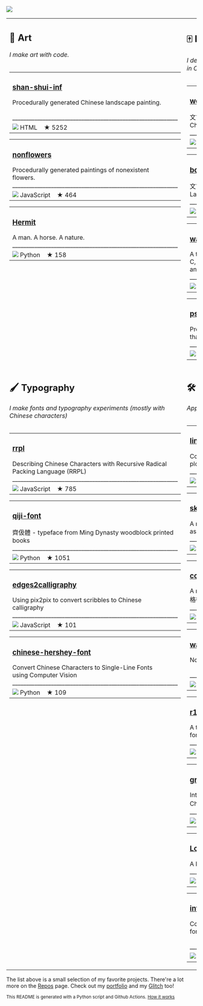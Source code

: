<img src="https://github.com/LingDong-/shan-shui-inf/raw/master/screenshots/screen002.jpg?raw=true"></img><table><tr>
<td valign="top"><h2>🎨 Art</h2><i>I make art with code.</i><br><br><table><tr><td><h3><a href="https://github.com/LingDong-/shan-shui-inf">shan-shui-inf</a></h3>Procedurally generated Chinese landscape painting. <br><br>____________________________________________________________</tr><tr><td><img src="https://via.placeholder.com/12/e34c26/000000?text=+"></img>&nbsp;HTML&nbsp;&nbsp;&nbsp;&nbsp;★ 5252</td></tr></table><table><tr><td><h3><a href="https://github.com/LingDong-/nonflowers">nonflowers</a></h3>Procedurally generated paintings of nonexistent <br>flowers. <br>____________________________________________________________</tr><tr><td><img src="https://via.placeholder.com/12/f1e05a/000000?text=+"></img>&nbsp;JavaScript&nbsp;&nbsp;&nbsp;&nbsp;★ 464</td></tr></table><table><tr><td><h3><a href="https://github.com/LingDong-/Hermit">Hermit</a></h3>A man. A horse. A nature. <br>____________________________________________________________</tr><tr><td><img src="https://via.placeholder.com/12/3572A5/000000?text=+"></img>&nbsp;Python&nbsp;&nbsp;&nbsp;&nbsp;★ 158</td></tr></table></td><td valign="top"><h2>🀄️ Language design</h2><i>I designed 文言 or wenyan-lang, a programming language in Classical Chinese, and some others.</i><br><br><table><tr><td><h3><a href="https://github.com/wenyan-lang/wenyan">wenyan</a></h3>文言文編程語言 A programming language for the ancient <br>Chinese. <br>____________________________________________________________</tr><tr><td><img src="https://via.placeholder.com/12/2b7489/000000?text=+"></img>&nbsp;TypeScript&nbsp;&nbsp;&nbsp;&nbsp;★ 18865</td></tr></table><table><tr><td><h3><a href="https://github.com/wenyan-lang/book">book</a></h3>文言陰符 An Introduction to Programming in Wenyan <br>Language <br>____________________________________________________________</tr><tr><td><img src="https://via.placeholder.com/12/f1e05a/000000?text=+"></img>&nbsp;JavaScript&nbsp;&nbsp;&nbsp;&nbsp;★ 279</td></tr></table><table><tr><td><h3><a href="https://github.com/LingDong-/wax">wax</a></h3>A tiny programming language that transpiles to <br>C, C++, Java, TypeScript, Python, C#, Swift, Lua <br>and WebAssembly 🚀 <br>____________________________________________________________</tr><tr><td><img src="https://via.placeholder.com/12/555555/000000?text=+"></img>&nbsp;C&nbsp;&nbsp;&nbsp;&nbsp;★ 610</td></tr></table><table><tr><td><h3><a href="https://github.com/LingDong-/psvg">psvg</a></h3>Programmable Scalable Vector Graphics -- drawings <br>that draw themselves <br>____________________________________________________________</tr><tr><td><img src="https://via.placeholder.com/12/2b7489/000000?text=+"></img>&nbsp;TypeScript&nbsp;&nbsp;&nbsp;&nbsp;★ 278</td></tr></table></td></tr><tr><td valign="top"><h2>🖌 Typography</h2><i>I make fonts and typography experiments (mostly with Chinese characters)</i><br><br><table><tr><td><h3><a href="https://github.com/LingDong-/rrpl">rrpl</a></h3>Describing Chinese Characters with Recursive Radical <br>Packing Language (RRPL)  <br>____________________________________________________________</tr><tr><td><img src="https://via.placeholder.com/12/f1e05a/000000?text=+"></img>&nbsp;JavaScript&nbsp;&nbsp;&nbsp;&nbsp;★ 785</td></tr></table><table><tr><td><h3><a href="https://github.com/LingDong-/qiji-font">qiji-font</a></h3>齊伋體 - typeface from Ming Dynasty woodblock printed <br>books <br>____________________________________________________________</tr><tr><td><img src="https://via.placeholder.com/12/3572A5/000000?text=+"></img>&nbsp;Python&nbsp;&nbsp;&nbsp;&nbsp;★ 1051</td></tr></table><table><tr><td><h3><a href="https://github.com/LingDong-/edges2calligraphy">edges2calligraphy</a></h3>Using pix2pix to convert scribbles to Chinese <br>calligraphy <br>____________________________________________________________</tr><tr><td><img src="https://via.placeholder.com/12/f1e05a/000000?text=+"></img>&nbsp;JavaScript&nbsp;&nbsp;&nbsp;&nbsp;★ 101</td></tr></table><table><tr><td><h3><a href="https://github.com/LingDong-/chinese-hershey-font">chinese-hershey-font</a></h3>Convert Chinese Characters to Single-Line Fonts <br>using Computer Vision <br>____________________________________________________________</tr><tr><td><img src="https://via.placeholder.com/12/3572A5/000000?text=+"></img>&nbsp;Python&nbsp;&nbsp;&nbsp;&nbsp;★ 109</td></tr></table></td><td valign="top"><h2>🛠 Other cool stuff</h2><i>Apps, libraries, toolkits, algorithms, and more!</i><br><br><table><tr><td><h3><a href="https://github.com/LingDong-/linedraw">linedraw</a></h3>Convert images to vectorized line drawings for <br>plotters. <br>____________________________________________________________</tr><tr><td><img src="https://via.placeholder.com/12/3572A5/000000?text=+"></img>&nbsp;Python&nbsp;&nbsp;&nbsp;&nbsp;★ 678</td></tr></table><table><tr><td><h3><a href="https://github.com/LingDong-/skeleton-tracing">skeleton-tracing</a></h3>A new algorithm for retrieving topological skeleton <br>as a set of polylines from binary images <br>____________________________________________________________</tr><tr><td><img src="https://via.placeholder.com/12/555555/000000?text=+"></img>&nbsp;C&nbsp;&nbsp;&nbsp;&nbsp;★ 445</td></tr></table><table><tr><td><h3><a href="https://github.com/LingDong-/cope">cope</a></h3>A modern IDE for writing classical Chinese poetry <br>格律诗编辑程序 <br>____________________________________________________________</tr><tr><td><img src="https://via.placeholder.com/12/f1e05a/000000?text=+"></img>&nbsp;JavaScript&nbsp;&nbsp;&nbsp;&nbsp;★ 443</td></tr></table><table><tr><td><h3><a href="https://github.com/LingDong-/wasm-fun">wasm-fun</a></h3>Non-trivial programs in hand-written WebAssembly <br><br>____________________________________________________________</tr><tr><td><img src="https://via.placeholder.com/12/04133b/000000?text=+"></img>&nbsp;WebAssembly&nbsp;&nbsp;&nbsp;&nbsp;★ 68</td></tr></table><table><tr><td><h3><a href="https://github.com/LingDong-/r1b">r1b</a></h3>A thermal-printer-oriented, 1-bit graphics rasterizer <br>for 2D and 3D <br>____________________________________________________________</tr><tr><td><img src="https://via.placeholder.com/12/555555/000000?text=+"></img>&nbsp;C&nbsp;&nbsp;&nbsp;&nbsp;★ 60</td></tr></table><table><tr><td><h3><a href="https://github.com/LingDong-/grand-timeline">grand-timeline</a></h3>Interactive grand unified timeline of 30,800 ancient <br>Chinese people / 古人全表 <br>____________________________________________________________</tr><tr><td><img src="https://via.placeholder.com/12/f1e05a/000000?text=+"></img>&nbsp;JavaScript&nbsp;&nbsp;&nbsp;&nbsp;★ 102</td></tr></table><table><tr><td><h3><a href="https://github.com/LingDong-/Loshu.js">Loshu.js</a></h3>A linear algebra library for JavaScript 🔢 <br>____________________________________________________________</tr><tr><td><img src="https://via.placeholder.com/12/f1e05a/000000?text=+"></img>&nbsp;JavaScript&nbsp;&nbsp;&nbsp;&nbsp;★ 43</td></tr></table><table><tr><td><h3><a href="https://github.com/LingDong-/interesting-polygon-archive">interesting-polygon-archive</a></h3>Collection of polygon data in various formats <br>for testing computational geometry algorithms. <br><br>____________________________________________________________</tr><tr><td><img src="https://via.placeholder.com/12/0096D8/000000?text=+"></img>&nbsp;Processing&nbsp;&nbsp;&nbsp;&nbsp;★ 42</td></tr></table></td></tr></table>

The list above is a small selection of my favorite projects. There're a lot more on the [Repos](https://github.com/LingDong-?tab=repositories) page. Check out my [portfolio](https://lingdong.works) and my [Glitch](https://glitch.com/@LingDong-) too!


<sub>This README is generated with a Python script and Github Actions. [How it works](https://github.com/LingDong-/LingDong-/blob/master/generate.py)</sub>


